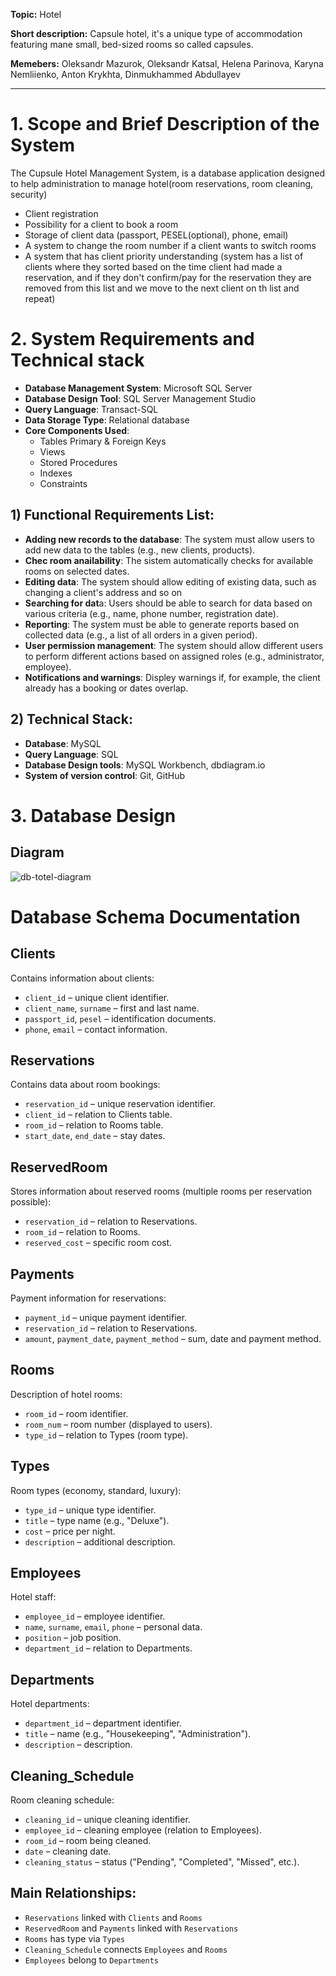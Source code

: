 **Topic:** Hotel

**Short description:** Capsule hotel, it's a unique type of accommodation featuring mane small, bed-sized rooms so called capsules.

**Memebers:** Oleksandr Mazurok, Oleksandr Katsal, Helena Parinova, Karyna Nemliienko, Anton Krykhta, Dinmukhammed Abdullayev 

---

# 1. Scope and Brief Description of the System

The Cupsule Hotel Management System, is a database application designed to help administration to manage hotel(room reservations, room cleaning, security) 

- Client registration
- Possibility for a client to book a room
- Storage of client data (passport, PESEL(optional), phone, email)
- A system to change the room number if a client wants to switch rooms
- A system that has client priority understanding (system has a list of clients where they sorted based on the time client had made a reservation, and if they don't confirm/pay for the reservation they are removed from this list and we move to the next client on th list and repeat)

# 2. System Requirements and Technical stack
- **Database Management System**: Microsoft SQL Server
- **Database Design Tool**: SQL Server Management Studio 
- **Query Language**: Transact-SQL
- **Data Storage Type**: Relational database
- **Core Components Used**: 
  - Tables Primary & Foreign Keys
  - Views 
  - Stored Procedures 
  - Indexes 
  - Constraints 

## 1) Functional Requirements List:

- **Adding new records to the database**: The system must allow users to add new data to the tables (e.g., new clients, products).
- **Chec room anailability**: The sistem automatically checks for available rooms on selected dates.
- **Editing data**: The system should allow editing of existing data, such as changing a client's address and so on
- **Searching for dat**a: Users should be able to search for data based on various criteria (e.g., name, phone number, registration date).
- **Reporting**: The system must be able to generate reports based on collected data (e.g., a list of all orders in a given period).
- **User permission management**: The system should allow different users to perform different actions based on assigned roles (e.g., administrator, employee).
- **Notifications and warnings**: Displey warnings if, for example, the client already has a booking or dates overlap.

## 2) Technical Stack:

- **Database**: MySQL
- **Query Language**: SQL
- **Database Design tools**: MySQL Workbench, dbdiagram.io
- **System of version control**: Git, GitHub 

# 3. Database Design

## Diagram

![db-totel-diagram](https://github.com/user-attachments/assets/1f580f38-2542-4136-87ae-1b7590bf3f02)

# Database Schema Documentation

## Clients
Contains information about clients:
- `client_id` – unique client identifier.
- `client_name`, `surname` – first and last name.
- `passport_id`, `pesel` – identification documents.
- `phone`, `email` – contact information.

## Reservations
Contains data about room bookings:
- `reservation_id` – unique reservation identifier.
- `client_id` – relation to Clients table.
- `room_id` – relation to Rooms table.
- `start_date`, `end_date` – stay dates.

## ReservedRoom
Stores information about reserved rooms (multiple rooms per reservation possible):
- `reservation_id` – relation to Reservations.
- `room_id` – relation to Rooms.
- `reserved_cost` – specific room cost.

## Payments
Payment information for reservations:
- `payment_id` – unique payment identifier.
- `reservation_id` – relation to Reservations.
- `amount`, `payment_date`, `payment_method` – sum, date and payment method.

## Rooms
Description of hotel rooms:
- `room_id` – room identifier.
- `room_num` – room number (displayed to users).
- `type_id` – relation to Types (room type).

## Types
Room types (economy, standard, luxury):
- `type_id` – unique type identifier.
- `title` – type name (e.g., "Deluxe").
- `cost` – price per night.
- `description` – additional description.

## Employees
Hotel staff:
- `employee_id` – employee identifier.
- `name`, `surname`, `email`, `phone` – personal data.
- `position` – job position.
- `department_id` – relation to Departments.

## Departments
Hotel departments:
- `department_id` – department identifier.
- `title` – name (e.g., "Housekeeping", "Administration").
- `description` – description.

## Cleaning_Schedule
Room cleaning schedule:
- `cleaning_id` – unique cleaning identifier.
- `employee_id` – cleaning employee (relation to Employees).
- `room_id` – room being cleaned.
- `date` – cleaning date.
- `cleaning_status` – status ("Pending", "Completed", "Missed", etc.).

## Main Relationships:
- `Reservations` linked with `Clients` and `Rooms`
- `ReservedRoom` and `Payments` linked with `Reservations`
- `Rooms` has type via `Types`
- `Cleaning_Schedule` connects `Employees` and `Rooms`
- `Employees` belong to `Departments`

